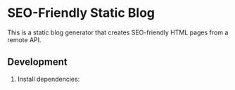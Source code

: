 # SEO-Friendly Static Blog

This is a static blog generator that creates SEO-friendly HTML pages from a remote API.

## Development

1. Install dependencies:


